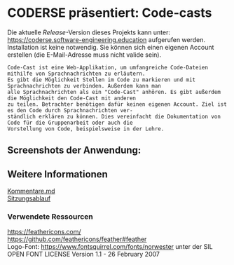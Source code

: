 # CODERSE präsentiert: Code-casts

Die aktuelle _Release_-Version dieses Projekts kann unter: https://coderse.software-engineering.education aufgerufen werden.
Installation ist keine notwendig. Sie können sich einen eigenen Account erstellen (die E-Mail-Adresse muss nicht valide sein).

```
Code-Cast ist eine Web-Applikation, um umfangreiche Code-Dateien mithilfe von Sprachnachrichten zu erläutern. 
Es gibt die Möglichkeit Stellen im Code zu markieren und mit Sprachnachrichten zu verbinden. Außerdem kann man 
alle Sprachnachrichten als ein "Code-Cast" anhören. Es gibt außerdem die Möglichkeit den Code-Cast mit anderen 
zu teilen. Betrachter benötigen dafür keinen eigenen Account. Ziel ist es den Code durch Sprachnachrichten ver-
ständlich erklären zu können. Dies vereinfacht die Dokumentation von Code für die Gruppenarbeit oder auch die 
Vorstellung von Code, beispielsweise in der Lehre.

```


## Screenshots der Anwendung:


## Weitere Informationen

[Kommentare.md](Kommentare.md) <br />
[Sitzungsablauf](SessionLog.md)

### Verwendete Ressourcen
https://feathericons.com/ <br />
https://github.com/feathericons/feather#feather <br />
Logo-Font: https://www.fontsquirrel.com/fonts/norwester unter der SIL OPEN FONT LICENSE Version 1.1 - 26 February 2007
